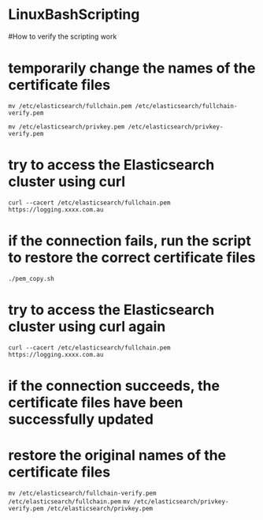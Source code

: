 # LinuxBashScripting
#How to verify the scripting work 
# temporarily change the names of the certificate files

`mv /etc/elasticsearch/fullchain.pem /etc/elasticsearch/fullchain-verify.pem`

`mv /etc/elasticsearch/privkey.pem /etc/elasticsearch/privkey-verify.pem`

# try to access the Elasticsearch cluster using curl
`curl --cacert /etc/elasticsearch/fullchain.pem https://logging.xxxx.com.au`

# if the connection fails, run the script to restore the correct certificate files
`./pem_copy.sh`

# try to access the Elasticsearch cluster using curl again
`curl --cacert /etc/elasticsearch/fullchain.pem https://logging.xxxx.com.au`

# if the connection succeeds, the certificate files have been successfully updated

# restore the original names of the certificate files
`mv /etc/elasticsearch/fullchain-verify.pem /etc/elasticsearch/fullchain.pem`
`mv /etc/elasticsearch/privkey-verify.pem /etc/elasticsearch/privkey.pem`
